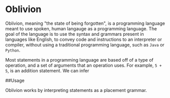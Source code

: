 # Oblivion

Oblivion, meaning "the state of being forgotten", is a programming language meant to use spoken, human langauge as a programming language.
The goal of the language is to use the syntax and grammars present in languages like English, to convey code and instructions to an interpreter or compiler,
without using a traditional programming language, such as `Java` or `Python`.

Most statements in a programming language are based off of a type of operation, and a set of arguments that an operation uses. For example, `5 + 5`, is an addition statement. We can infer

##Usage

Oblivion works by interpreting statements as a placement grammar.